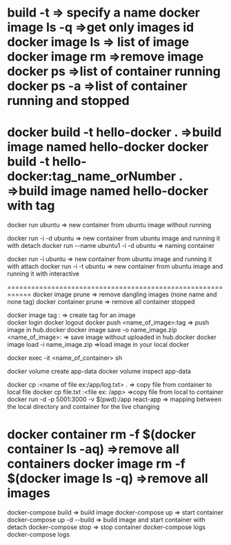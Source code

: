 build -t => specify a name 
docker image ls -q =>get only images id
docker image ls                 => list of image
docker image rm <name or id of image> =>remove image
docker ps    =>list of container running
docker ps -a =>list of container running and stopped
===============================================================  


docker build -t hello-docker .  =>build image named hello-docker
docker build -t hello-docker:tag_name_orNumber .  =>build image named hello-docker with tag
========================================================================
docker run ubuntu   => new container from ubuntu image without running

docker run -i -d ubuntu                  => new container from ubuntu image and running it  with detach
docker run --name ubuntu1 -i -d ubuntu   => naming container

docker run -i ubuntu   => new container from ubuntu image and running it  with attach
docker run -i -t ubuntu   => new container from ubuntu image and running it with interactive


============================================================
docker image prune => remove dangling images (none name and none tag)
docker container prune => remove all container stopped



docker image tag <name or id of image> <name>:<tag>  => create tag for an image  
docker login
docker logout
docker push <name_of_image>:tag => push image in hub.docker
docker image save -o name_image.zip <name_of_image>:<tag> => save image without uploaded in hub.docker
docker image load -i name_image.zip   =>load image in your local docker

docker exec -it <name_of_container> sh

docker volume create app-data
docker volume inspect app-data

docker cp <name or id of container>:<name of file ex:/app/log.txt> . => copy file from container to local file
docker cp file.txt <container>:<file ex: /app> =>copy file from local to container
docker run -d -p 5001:3000 -v $(pwd):/app react-app  => mapping between the local directory and container for the live changing 

docker container rm -f $(docker container ls -aq) =>remove all containers
docker image rm -f $(docker image ls -q) =>remove all images
======================================
docker-compose build => build image
docker-compose up  => start container
docker-compose up -d --build => build image and start container with detach
docker-compose stop => stop container
docker-compose logs
docker-compose logs <id or name of container>
